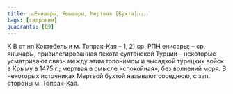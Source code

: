 ```yaml
---
title: ⒜Енишары, Яшышары, Мертвая [Бухта]⒯⒵
tags: [гидроним]
quadrants: [Д9]
---
```


К В от нп Коктебель и м. Топрак-Кая – 1, 2) ср. РПН енисары; – ср. янычары,
привилегированная пехота султанской Турции – некоторые усматривают связь между
этим топонимом и высадкой турецких войск в Крыму в 1475 г.; мертвая в смысле
«спокойная», без волнений моря. В некоторых источниках Мертвой бухтой называют
соседнюю, с зап. стороны м. Топрак-Кая.
